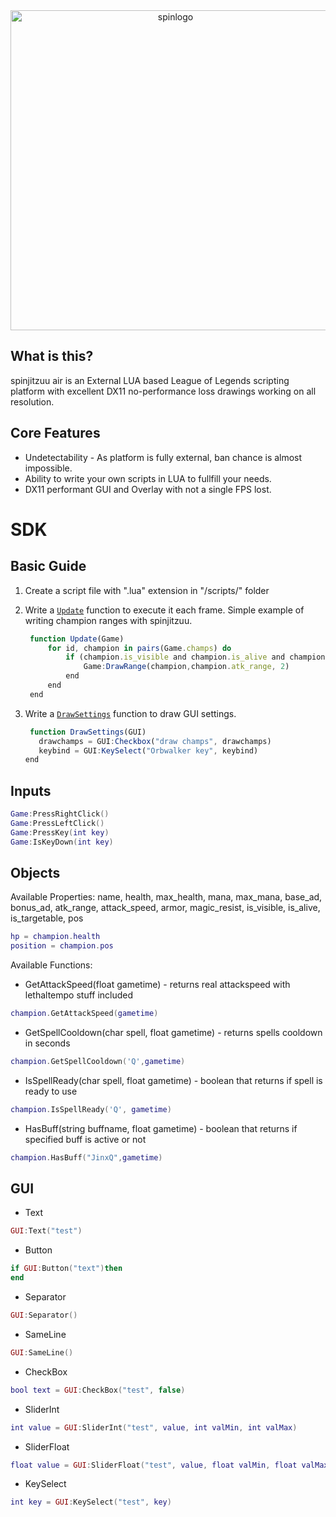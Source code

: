 <div align="center">
<img src="https://cdn.discordapp.com/attachments/989659099203506267/989659796003233862/watermark.png" alt="spinlogo" width="512">
</div>

## What is this?
spinjitzuu air is an External LUA based League of Legends scripting platform with excellent DX11 no-performance loss drawings working on all resolution.

## Core Features
- Undetectability - As platform is fully external, ban chance is almost impossible.
- Ability to write your own scripts in LUA to fullfill your needs.
- DX11 performant GUI and Overlay with not a single FPS lost.


# SDK

## Basic Guide

1. Create a script file with ".lua" extension in "/scripts/" folder

2. Write a [`Update`](#Update) function to execute it each frame. Simple example of writing champion ranges with spinjitzuu.
   ```js
	function Update(Game)
		for id, champion in pairs(Game.champs) do
			if (champion.is_visible and champion.is_alive and champion.health > 0) then
				Game:DrawRange(champion,champion.atk_range, 2)
			end
		end
	end
	```
  
3. Write a [`DrawSettings`](#DrawSettings) function to draw GUI settings.
   ```js
	function DrawSettings(GUI) 
	  drawchamps = GUI:Checkbox("draw champs", drawchamps)
	  keybind = GUI:KeySelect("Orbwalker key", keybind)
   end
   ```
## Inputs
```lua
Game:PressRightClick()
Game:PressLeftClick()
Game:PressKey(int key)
Game:IsKeyDown(int key)
```

## Objects

Available Properties:
name, health, max_health, mana, max_mana, base_ad, bonus_ad, atk_range, attack_speed, armor, magic_resist, is_visible, is_alive, is_targetable, pos
```lua
hp = champion.health
position = champion.pos
```

Available Functions:
- GetAttackSpeed(float gametime) - returns real attackspeed with lethaltempo stuff included
```lua
champion.GetAttackSpeed(gametime)
```
- GetSpellCooldown(char spell, float gametime) - returns spells cooldown in seconds
```lua
champion.GetSpellCooldown('Q',gametime)
```
- IsSpellReady(char spell, float gametime) - boolean that returns if spell is ready to use
```lua
champion.IsSpellReady('Q', gametime)
```
- HasBuff(string buffname, float gametime) - boolean that returns if specified buff is active or not
```lua
champion.HasBuff("JinxQ",gametime)
```

## GUI

- Text
```lua
GUI:Text("test")
```
- Button
```lua
if GUI:Button("text")then
end
```
- Separator
```lua
GUI:Separator()
```
- SameLine
```lua
GUI:SameLine()
```
- CheckBox
```lua
bool text = GUI:CheckBox("test", false)
```
- SliderInt
```lua
int value = GUI:SliderInt("test", value, int valMin, int valMax)
```
- SliderFloat
```lua
float value = GUI:SliderFloat("test", value, float valMin, float valMax)
```
- KeySelect
```lua
int key = GUI:KeySelect("test", key)
```


